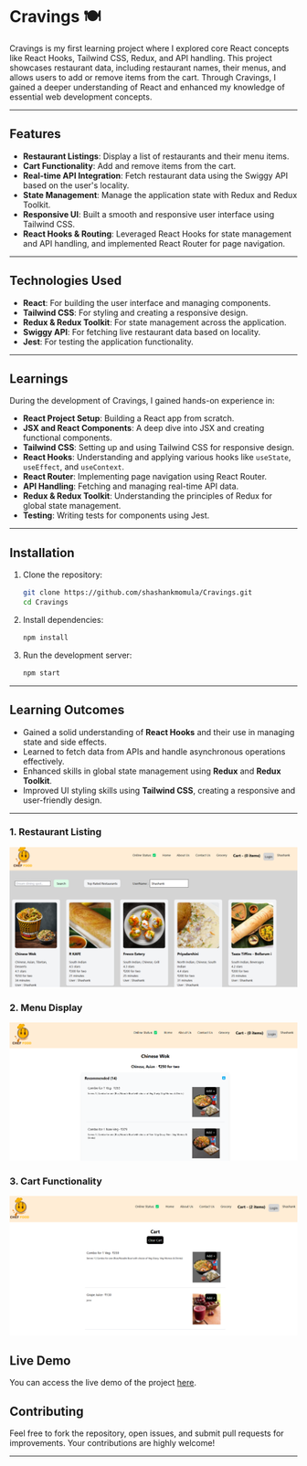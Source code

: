 # Cravings 🍽️

Cravings is my first learning project where I explored core React concepts like React Hooks, Tailwind CSS, Redux, and API handling. This project showcases restaurant data, including restaurant names, their menus, and allows users to add or remove items from the cart. Through Cravings, I gained a deeper understanding of React and enhanced my knowledge of essential web development concepts.

---

## **Features**
- **Restaurant Listings**: Display a list of restaurants and their menu items.
- **Cart Functionality**: Add and remove items from the cart.
- **Real-time API Integration**: Fetch restaurant data using the Swiggy API based on the user's locality.
- **State Management**: Manage the application state with Redux and Redux Toolkit.
- **Responsive UI**: Built a smooth and responsive user interface using Tailwind CSS.
- **React Hooks & Routing**: Leveraged React Hooks for state management and API handling, and implemented React Router for page navigation.

---

## **Technologies Used**
- **React**: For building the user interface and managing components.
- **Tailwind CSS**: For styling and creating a responsive design.
- **Redux & Redux Toolkit**: For state management across the application.
- **Swiggy API**: For fetching live restaurant data based on locality.
- **Jest**: For testing the application functionality.

---

## **Learnings**
During the development of Cravings, I gained hands-on experience in:
- **React Project Setup**: Building a React app from scratch.
- **JSX and React Components**: A deep dive into JSX and creating functional components.
- **Tailwind CSS**: Setting up and using Tailwind CSS for responsive design.
- **React Hooks**: Understanding and applying various hooks like `useState`, `useEffect`, and `useContext`.
- **React Router**: Implementing page navigation using React Router.
- **API Handling**: Fetching and managing real-time API data.
- **Redux & Redux Toolkit**: Understanding the principles of Redux for global state management.
- **Testing**: Writing tests for components using Jest.

---

## **Installation**

1. Clone the repository:
   ```bash
   git clone https://github.com/shashankmomula/Cravings.git
   cd Cravings
   ```

2. Install dependencies:
   ```bash
   npm install
   ```

3. Run the development server:
   ```bash
   npm start
   ```

---

## **Learning Outcomes**
- Gained a solid understanding of **React Hooks** and their use in managing state and side effects.
- Learned to fetch data from APIs and handle asynchronous operations effectively.
- Enhanced skills in global state management using **Redux** and **Redux Toolkit**.
- Improved UI styling skills using **Tailwind CSS**, creating a responsive and user-friendly design.

---

### 1. Restaurant Listing
![Restaurant Listing](./src/components/screenshots/cravings_1.png)

### 2. Menu Display
![Menu Display](./src/components/screenshots/screenshot_2.png)

### 3. Cart Functionality
![Cart](./src/components/screenshots/screenshot_3.png)

## **Live Demo**
You can access the live demo of the project [here](https://cravingss.netlify.app).

## **Contributing**
Feel free to fork the repository, open issues, and submit pull requests for improvements. Your contributions are highly welcome!

---
